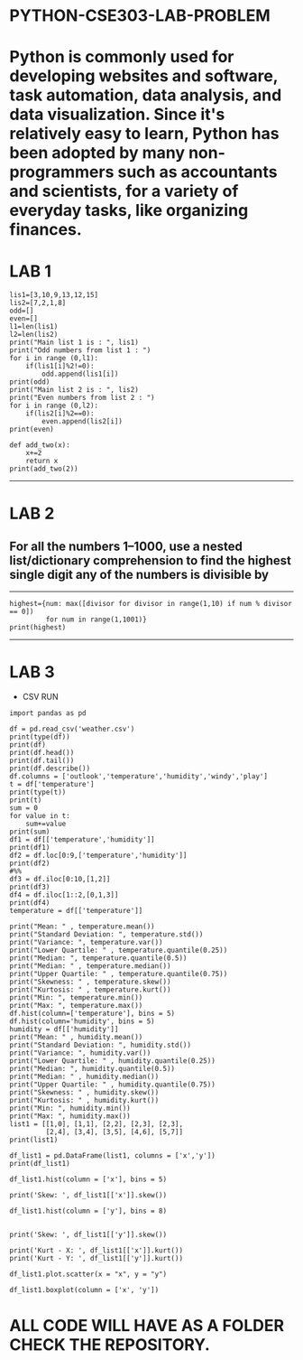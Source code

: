# PYTHON-CSE303-LAB-PROBLEM

# Python is commonly used for developing websites and software, task automation, data analysis, and data visualization. Since it's relatively easy to learn, Python has been adopted by many non-programmers such as accountants and scientists, for a variety of everyday tasks, like organizing finances.
# LAB 1
```
lis1=[3,10,9,13,12,15]
lis2=[7,2,1,8]  
odd=[]
even=[]
l1=len(lis1)
l2=len(lis2)
print("Main list 1 is : ", lis1)
print("Odd numbers from list 1 : ")
for i in range (0,l1):
    if(lis1[i]%2!=0):
        odd.append(lis1[i])
print(odd)
print("Main list 2 is : ", lis2)
print("Even numbers from list 2 : ")
for i in range (0,l2):
    if(lis2[i]%2==0):
        even.append(lis2[i])
print(even)
```
```
def add_two(x):
    x+=2
    return x
print(add_two(2))
```
---
# LAB 2
## For all the numbers 1–1000, use a nested list/dictionary comprehension to find the highest single digit any of the numbers is divisible by
---
```
highest={num: max([divisor for divisor in range(1,10) if num % divisor == 0]) 
         for num in range(1,1001)}
print(highest)
```
---
# LAB 3
- CSV RUN
```
import pandas as pd

df = pd.read_csv('weather.csv')
print(type(df))
print(df)
print(df.head())
print(df.tail())
print(df.describe())
df.columns = ['outlook','temperature','humidity','windy','play']
t = df['temperature']
print(type(t))
print(t)
sum = 0
for value in t:
    sum+=value
print(sum)
df1 = df[['temperature','humidity']]
print(df1)
df2 = df.loc[0:9,['temperature','humidity']]
print(df2)
#%%
df3 = df.iloc[0:10,[1,2]]
print(df3)
df4 = df.iloc[1::2,[0,1,3]]
print(df4)
temperature = df[['temperature']]

print("Mean: " , temperature.mean())
print("Standard Deviation: ", temperature.std())
print("Variance: ", temperature.var())
print("Lower Quartile: " , temperature.quantile(0.25))
print("Median: ", temperature.quantile(0.5))
print("Median: " , temperature.median())
print("Upper Quartile: " , temperature.quantile(0.75))
print("Skewness: " , temperature.skew())
print("Kurtosis: " , temperature.kurt())
print("Min: ", temperature.min())
print("Max: ", temperature.max())
df.hist(column=['temperature'], bins = 5)
df.hist(column='humidity', bins = 5)
humidity = df[['humidity']]
print("Mean: " , humidity.mean())
print("Standard Deviation: ", humidity.std())
print("Variance: ", humidity.var())
print("Lower Quartile: " , humidity.quantile(0.25))
print("Median: ", humidity.quantile(0.5))
print("Median: " , humidity.median())
print("Upper Quartile: " , humidity.quantile(0.75))
print("Skewness: " , humidity.skew())
print("Kurtosis: " , humidity.kurt())
print("Min: ", humidity.min())
print("Max: ", humidity.max())
list1 = [[1,0], [1,1], [2,2], [2,3], [2,3], 
         [2,4], [3,4], [3,5], [4,6], [5,7]]
print(list1)

df_list1 = pd.DataFrame(list1, columns = ['x','y'])
print(df_list1)

df_list1.hist(column = ['x'], bins = 5)

print('Skew: ', df_list1[['x']].skew())

df_list1.hist(column = ['y'], bins = 8)


print('Skew: ', df_list1[['y']].skew())

print('Kurt - X: ', df_list1[['x']].kurt())
print('Kurt - Y: ', df_list1[['y']].kurt())

df_list1.plot.scatter(x = "x", y = "y")

df_list1.boxplot(column = ['x', 'y'])

```
# ALL CODE WILL HAVE AS A FOLDER CHECK THE REPOSITORY.



